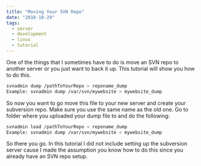 ```yaml
---
title: "Moving Your SVN Repo"
date: "2010-10-29"
tags:
  - server
  - development
  - linux
  - tutorial
---
```


One of the things that I sometimes have to do is move an SVN repo to another server or you just want to back it up. This tutorial will show you how to do this.

```bash
svnadmin dump /pathToYourRepo > reponame_dump
Example: svnadmin dump /var/svn/mywebsite > mywebsite_dump
```

So now you want to go move this file to your new server and create your subversion repo. Make sure you use the same name as the old one. Go to folder where you uploaded your dump file to and do the following:

```bash
svnadmin load /pathToYourRepo < reponame_dump
Example: svnadmin dump /var/svn/mywebsite < mywebsite_dump
```

So there you go. In this tutorial I did not include setting up the subversion server cause I made the assumption you know how to do this since you already have an SVN repo setup.
